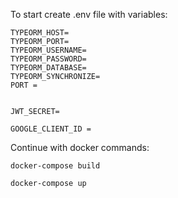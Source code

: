 To start create .env file with variables:
```
TYPEORM_HOST=
TYPEORM_PORT=
TYPEORM_USERNAME=
TYPEORM_PASSWORD=
TYPEORM_DATABASE=
TYPEORM_SYNCHRONIZE=
PORT =


JWT_SECRET= 

GOOGLE_CLIENT_ID = 
```

Continue with docker commands:
```
docker-compose build
```

```
docker-compose up
```

